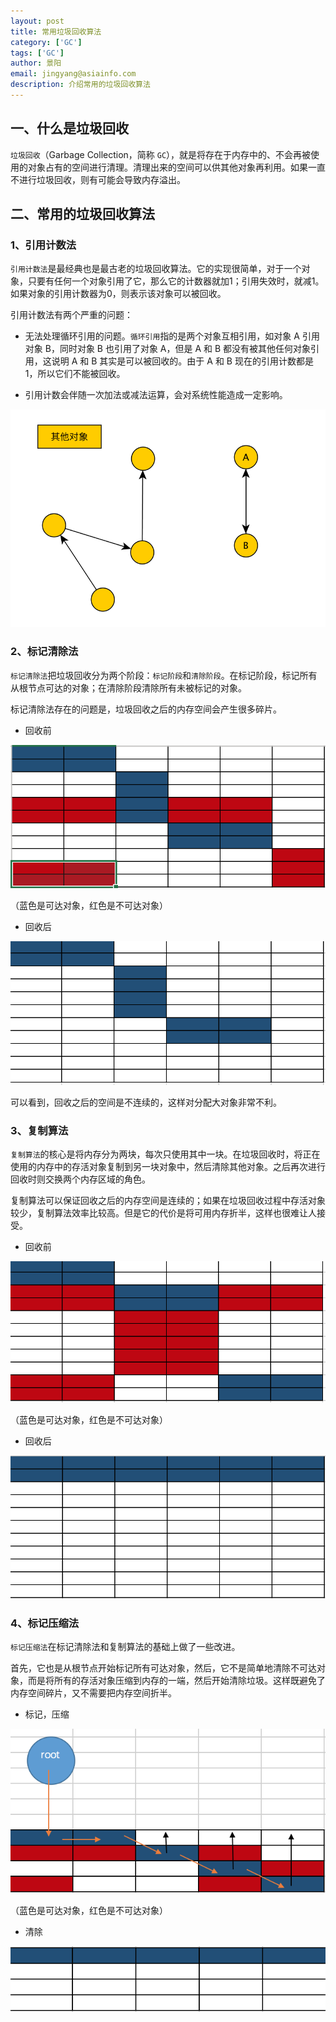```yaml
---
layout: post
title: 常用垃圾回收算法
category: ['GC']
tags: ['GC']
author: 景阳
email: jingyang@asiainfo.com
description: 介绍常用的垃圾回收算法
---
```


## 一、什么是垃圾回收
`垃圾回收`（Garbage Collection，简称 `GC`），就是将存在于内存中的、不会再被使用的对象占有的空间进行清理。清理出来的空间可以供其他对象再利用。如果一直不进行垃圾回收，则有可能会导致内存溢出。

## 二、常用的垃圾回收算法

### 1、引用计数法
`引用计数法`是最经典也是最古老的垃圾回收算法。它的实现很简单，对于一个对象，只要有任何一个对象引用了它，那么它的计数器就加1；引用失效时，就减1。如果对象的引用计数器为0，则表示该对象可以被回收。

引用计数法有两个严重的问题：
* 无法处理循环引用的问题。`循环引用`指的是两个对象互相引用，如对象 A 引用对象 B，同时对象 B 也引用了对象 A，但是 A 和 B 都没有被其他任何对象引用，这说明 A 和 B 其实是可以被回收的。由于 A 和 B 现在的引用计数都是1，所以它们不能被回收。

* 引用计数会伴随一次加法或减法运算，会对系统性能造成一定影响。

![ref.png](/images/jyjsjd/ref.png)

### 2、标记清除法
`标记清除法`把垃圾回收分为两个阶段：`标记阶段`和`清除阶段`。在标记阶段，标记所有从根节点可达的对象；在清除阶段清除所有未被标记的对象。

标记清除法存在的问题是，垃圾回收之后的内存空间会产生很多碎片。

* 回收前

![mark1.png](/images/jyjsjd/mark1.png)

（蓝色是可达对象，红色是不可达对象）
* 回收后

![mark2.png](/images/jyjsjd/mark2.png)

可以看到，回收之后的空间是不连续的，这样对分配大对象非常不利。

### 3、复制算法
`复制算法`的核心是将内存分为两块，每次只使用其中一块。在垃圾回收时，将正在使用的内存中的存活对象复制到另一块对象中，然后清除其他对象。之后再次进行回收时则交换两个内存区域的角色。

复制算法可以保证回收之后的内存空间是连续的；如果在垃圾回收过程中存活对象较少，复制算法效率比较高。但是它的代价是将可用内存折半，这样也很难让人接受。

* 回收前

![copy1.png](/images/jyjsjd/copy1.png)

（蓝色是可达对象，红色是不可达对象）
* 回收后

![copy2.png](/images/jyjsjd/copy2.png)

### 4、标记压缩法
`标记压缩法`在标记清除法和复制算法的基础上做了一些改进。

首先，它也是从根节点开始标记所有可达对象，然后，它不是简单地清除不可达对象，而是将所有的存活对象压缩到内存的一端，然后开始清除垃圾。这样既避免了内存空间碎片，又不需要把内存空间折半。

* 标记，压缩

![compact1.png](/images/jyjsjd/compact1.png)

（蓝色是可达对象，红色是不可达对象）
* 清除

![compact2.png](/images/jyjsjd/compact2.png)

